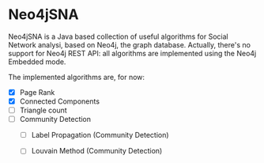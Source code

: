 # Neo4jSNA

Neo4jSNA is a Java based collection of useful algorithms for Social Network analysi, based on Neo4j, the graph database.
Actually, there's no support for Neo4j REST API: all algorithms are implemented using the Neo4j Embedded mode.

The implemented algorithms are, for now:

- [x] Page Rank
- [x] Connected Components
- [ ] Triangle count
- [ ] Community Detection
	- [ ] Label Propagation (Community Detection)
	- [ ] Louvain Method (Community Detection)


